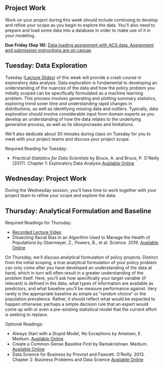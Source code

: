 ## Project Work
Work on your project during this week should include continuing to develop and refine your scope as you begin to explore the data. You'll also need to prepare and load some data into a database in order to make use of it in your modeling.

**Due Friday (Sep 18)**: [Data loading assignment with ACS data. Assignment and submission instructions are on canvas](https://canvas.cmu.edu/courses/18465/assignments/268647)

## Tuesday: Data Exploration
Tuesday ([Lecture Slides](data-exploration.pptx)) of this week will provide a crash course in exploratory data analysis.  Data exploration is fundamental to developing an understanding of the nuances of the data and how the policy problem you initially scoped can be specifically formulated as a machine learning problem.  This process involves generating and plotting summary statistics, exploring trend sover time and understanding rapid changes in distributions, as well as identifying missing data and outliers. Typically, data exploration should involve considerable input from domain experts as you develop an understanding of how the data relates to the underlying generative process, as well as its idiosyncrasies and limitations.

We'll also dedicate about 30 minutes during class on Tuesday for you to meet with your project teams and discuss your project scope.

Required Reading for Tuesday:
- *Practical Statistics for Data Scientists* by Bruce, A. and Bruce, P. O'Reilly (2017). Chapter 1: Exploratory Data Analysis [Available Online](https://learning.oreilly.com/library/view/practical-statistics-for/9781491952955/ch01.html#EDA)

## Wednesday: Project Work
During the Wednesday session, you'll have time to work together with your project team to refine your scope and explore the data.

## Thursday: Analytical Formulation and Baseline

Required Readings for Thursday:
- [Recorded Lecture Video](https://youtu.be/-whVPGncD9c)
- Dissecting Racial Bias in an Algorithm Used to Manage the Health of Populations by Obermeyer, Z., Powers, B., et al. Science. 2019. [Available Online](https://science.sciencemag.org/content/sci/366/6464/447.full.pdf)

On Thursday, we'll discuss analytical formulation of policy projects. Distinct from the initial scoping, a true analytical formulation of your policy problem can
only come after you have developed an understanding of the data at hand, which in turn will
often result in a greater understanding of the problem itself. Here, you’ll ask how specifically
your target variable (if relevant) is defined in the data, what types of information are available as predictors, and what baseline you’ll be measure performance against. Very rarely is
the appropriate baseline as simple as "random choice" or the population prevalence. Rather,
it should reflect what would be expected to happen otherwise: perhaps a simple decision rule
that an expert would come up with or even a pre-existing statistical model that the current
effort is seeking to replace.

Optional Readings:
- Always Start with a Stupid Model, No Exceptions by
  Ameisen, E. Medium. [Available Online](https://blog.insightdatascience.com/always-start-with-a-stupid-model-no-exceptions-3a22314b9aaa)
- Create a Common-Sense Baseline First by Ramakrishnan. Medium. [Available Online](https://towardsdatascience.com/first-create-a-common-sense-baseline-e66dbf8a8a47)
- Data Science for Business by Provost and Fawcett. O’Reilly. 2013. Chapter 2: Business
Problems and Data Science [Available Online](https://learning.oreilly.com/library/view/data-science-for/9781449374273/ch02.html)


